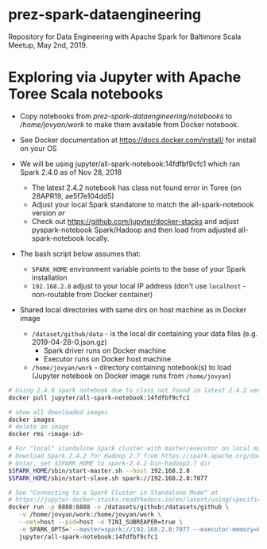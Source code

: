 # prez-spark-dataengineering
Repository for Data Engineering with Apache Spark for Baltimore Scala Meetup, May 2nd, 2019.

# Exploring via Jupyter with Apache Toree Scala notebooks

* Copy notebooks from *prez-spark-dataengineering/notebooks* to */home/jovyan/work* to make them available from Docker notebook.

* See Docker documentation at https://docs.docker.com/install/ for install on your OS
* We will be using jupyter/all-spark-notebook:14fdfbf9cfc1 which ran Spark 2.4.0 as of Nov 28, 2018
     * The latest 2.4.2 notebook has class not found error in Toree (on 28APR19, ae5f7e104dd5)
     * Adjust your local Spark standalone to match the all-spark-notebook version *or*
     * Check out https://github.com/jupyter/docker-stacks and adjust pyspark-notebook Spark/Hadoop and then load from adjusted all-spark-notebook locally.
* The bash script below assumes that:
     * `SPARK_HOME` environment variable points to the base of your Spark installation
     * `192.168.2.8` adjust to your local IP address (don't use `localhost` - non-routable from Docker container)
* Shared local directories with same dirs on host machine as in Docker image
     * `/dataset/github/data` - is the local dir containing your data files (e.g. 2019-04-28-0.json.gz)
          * Spark driver runs on Docker machine
          * Executor runs on Docker host machine
     * `/home/jovyan/work` - directory containing notebook(s) to load (Jupyter notebook on Docker image runs from `/home/jovyan`)

```bash
# Using 2.4.0 spark notebook due to class not found in latest 2.4.2 version
docker pull jupyter/all-spark-notebook:14fdfbf9cfc1

# show all downloaded images
docker images
# delete an image
docker rmi <image-id>

# For "local" standalone Spark cluster with master/executor on local machine
# Download Spark 2.4.2 for Hadoop 2.7 from https://spark.apache.org/downloads.html
# Untar, set $SPARK_HOME to spark-2.4.2-bin-hadoop2.7 dir
$SPARK_HOME/sbin/start-master.sh --host 192.168.2.8
$SPARK_HOME/sbin/start-slave.sh spark://192.168.2.8:7077

# See "Connecting to a Spark Cluster in Standalone Mode" at
# https://jupyter-docker-stacks.readthedocs.io/en/latest/using/specifics.html#apache-spark
docker run -p 8888:8888 -v /datasets/github:/datasets/github \
   -v /home/jovyan/work:/home/jovyan/work \
   --net=host --pid=host -e TINI_SUBREAPER=true \
   -e SPARK_OPTS='--master=spark://192.168.2.8:7077 --executor-memory=8g' \
   jupyter/all-spark-notebook:14fdfbf9cfc1
```
